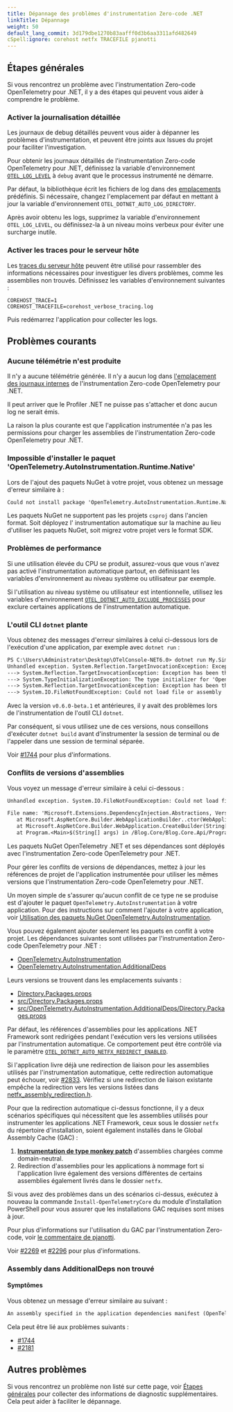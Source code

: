 ```yaml
---
title: Dépannage des problèmes d'instrumentation Zero-code .NET
linkTitle: Dépannage
weight: 50
default_lang_commit: 3d179dbe1270b83aafff0d3b6aa3311afd482649
cSpell:ignore: corehost netfx TRACEFILE pjanotti
---
```


## Étapes générales

Si vous rencontrez un problème avec l'instrumentation Zero-code OpenTelemetry
pour .NET, il y a des étapes qui peuvent vous aider à comprendre le problème.

### Activer la journalisation détaillée

Les journaux de debug détaillés peuvent vous aider à dépanner les problèmes
d'instrumentation, et peuvent être joints aux Issues du projet pour faciliter
l'investigation.

Pour obtenir les journaux détaillés de l'instrumentation Zero-code OpenTelemetry
pour .NET, définissez la variable d'environnement
[`OTEL_LOG_LEVEL`](../configuration#internal-logs) à `debug` avant que le
processus instrumenté ne démarre.

Par défaut, la bibliothèque écrit les fichiers de log dans des
[emplacements](../configuration#internal-logs) prédéfinis. Si nécessaire,
changez l'emplacement par défaut en mettant à jour la variable d'environnement
`OTEL_DOTNET_AUTO_LOG_DIRECTORY`.

Après avoir obtenu les logs, supprimez la variable d'environnement
`OTEL_LOG_LEVEL`, ou définissez-la à un niveau moins verbeux pour éviter une
surcharge inutile.

### Activer les traces pour le serveur hôte

Les
[traces du serveur hôte](https://github.com/dotnet/runtime/blob/edd23fcb1b350cb1a53fa409200da55e9c33e99e/docs/design/features/host-tracing.md#host-tracing)
peuvent être utilisé pour rassembler des informations nécessaires pour
investiguer les divers problèmes, comme les assemblies non trouvés. Définissez
les variables d'environnement suivantes :

```terminal
COREHOST_TRACE=1
COREHOST_TRACEFILE=corehost_verbose_tracing.log
```

Puis redémarrez l'application pour collecter les logs.

## Problèmes courants

### Aucune télémétrie n'est produite

Il n'y a aucune télémétrie générée. Il n'y a aucun log dans
[l'emplacement des journaux internes](../configuration#internal-logs) de
l'instrumentation Zero-code OpenTelemetry pour .NET.

Il peut arriver que le Profiler .NET ne puisse pas s'attacher et donc aucun log
ne serait émis.

La raison la plus courante est que l'application instrumentée n'a pas les
permissions pour charger les assemblies de l'instrumentation Zero-code
OpenTelemetry pour .NET.

### Impossible d'installer le paquet 'OpenTelemetry.AutoInstrumentation.Runtime.Native'

Lors de l'ajout des paquets NuGet à votre projet, vous obtenez un message
d'erreur similaire à :

```txt
Could not install package 'OpenTelemetry.AutoInstrumentation.Runtime.Native 1.6.0'. You are trying to install this package into a project that targets '.NETFramework,Version=v4.7.2', but the package does not contain any assembly references or content files that are compatible with that framework. For more information, contact the package author.
```

Les paquets NuGet ne supportent pas les projets `csproj` dans l'ancien format.
Soit déployez l' instrumentation automatique sur la machine au lieu d'utiliser
les paquets NuGet, soit migrez votre projet vers le format SDK.

### Problèmes de performance

Si une utilisation élevée du CPU se produit, assurez-vous que vous n'avez pas
activé l'instrumentation automatique partout, en définissant les variables
d'environnement au niveau système ou utilisateur par exemple.

Si l'utilisation au niveau système ou utilisateur est intentionnelle, utilisez
les variables d'environnement
[`OTEL_DOTNET_AUTO_EXCLUDE_PROCESSES`](../configuration#global-settings) pour
exclure certaines applications de l'instrumentation automatique.

### L'outil CLI `dotnet` plante

Vous obtenez des messages d'erreur similaires à celui ci-dessous lors de
l'exécution d'une application, par exemple avec `dotnet run` :

```txt
PS C:\Users\Administrator\Desktop\OTelConsole-NET6.0> dotnet run My.Simple.Console
Unhandled exception. System.Reflection.TargetInvocationException: Exception has been thrown by the target of an invocation.
---> System.Reflection.TargetInvocationException: Exception has been thrown by the target of an invocation.
---> System.TypeInitializationException: The type initializer for 'OpenTelemetry.AutoInstrumentation.Loader.Startup' threw an exception.
---> System.Reflection.TargetInvocationException: Exception has been thrown by the target of an invocation.
---> System.IO.FileNotFoundException: Could not load file or assembly 'Microsoft.Extensions.Configuration.Abstractions, Version=7.0.0.0, Culture=neutral, PublicKeyToken=adb9793829ddae60'. The system cannot find the file specified.
```

Avec la version `v0.6.0-beta.1` et antérieures, il y avait des problèmes lors de
l'instrumentation de l'outil CLI `dotnet`.

Par conséquent, si vous utilisez une de ces versions, nous conseillons
d'exécuter `dotnet build` avant d'instrumenter la session de terminal ou de
l'appeler dans une session de terminal séparée.

Voir
[#1744](https://github.com/open-telemetry/opentelemetry-dotnet-instrumentation/issues/1744)
pour plus d'informations.

### Conflits de versions d'assemblies

Vous voyez un message d'erreur similaire à celui ci-dessous :

```txt
Unhandled exception. System.IO.FileNotFoundException: Could not load file or assembly 'Microsoft.Extensions.DependencyInjection.Abstractions, Version=7.0.0.0, Culture=neutral, PublicKeyToken=adb9793829ddae60'. The system cannot find the file specified.

File name: 'Microsoft.Extensions.DependencyInjection.Abstractions, Version=7.0.0.0, Culture=neutral, PublicKeyToken=adb9793829ddae60'
   at Microsoft.AspNetCore.Builder.WebApplicationBuilder..ctor(WebApplicationOptions options, Action`1 configureDefaults)
   at Microsoft.AspNetCore.Builder.WebApplication.CreateBuilder(String[] args)
   at Program.<Main>$(String[] args) in /Blog.Core/Blog.Core.Api/Program.cs:line 26
```

Les paquets NuGet OpenTelemetry .NET et ses dépendances sont déployés avec
l'instrumentation Zero-code OpenTelemetry pour .NET.

Pour gérer les conflits de versions de dépendances, mettez à jour les références
de projet de l'application instrumentée pour utiliser les mêmes versions que
l'instrumentation Zero-code OpenTelemetry pour .NET.

Un moyen simple de s'assurer qu'aucun conflit de ce type ne se produise est
d'ajouter le paquet `OpenTelemetry.AutoInstrumentation` à votre application.
Pour des instructions sur comment l'ajouter à votre application, voir
[Utilisation des paquets NuGet OpenTelemetry.AutoInstrumentation](../nuget-packages).

Vous pouvez également ajouter seulement les paquets en conflit à votre projet.
Les dépendances suivantes sont utilisées par l'instrumentation Zero-code
OpenTelemetry pour .NET :

- [OpenTelemetry.AutoInstrumentation](https://github.com/open-telemetry/opentelemetry-dotnet-instrumentation/blob/main/src/OpenTelemetry.AutoInstrumentation/OpenTelemetry.AutoInstrumentation.csproj)
- [OpenTelemetry.AutoInstrumentation.AdditionalDeps](https://github.com/open-telemetry/opentelemetry-dotnet-instrumentation/blob/main/src/OpenTelemetry.AutoInstrumentation.AdditionalDeps/Directory.Build.props)

Leurs versions se trouvent dans les emplacements suivants :

- [Directory.Packages.props](https://github.com/open-telemetry/opentelemetry-dotnet-instrumentation/blob/main/Directory.Packages.props)
- [src/Directory.Packages.props](https://github.com/open-telemetry/opentelemetry-dotnet-instrumentation/blob/main/src/Directory.Packages.props)
- [src/OpenTelemetry.AutoInstrumentation.AdditionalDeps/Directory.Packages.props](https://github.com/open-telemetry/opentelemetry-dotnet-instrumentation/blob/main/src/OpenTelemetry.AutoInstrumentation.AdditionalDeps/Directory.Packages.props)

Par défaut, les références d'assemblies pour les applications .NET Framework
sont redirigées pendant l'exécution vers les versions utilisées par
l'instrumentation automatique. Ce comportement peut être contrôlé via le
paramètre [`OTEL_DOTNET_AUTO_NETFX_REDIRECT_ENABLED`](../configuration).

Si l'application livre déjà une redirection de liaison pour les assemblies
utilisés par l'instrumentation automatique, cette redirection automatique peut
échouer, voir
[#2833](https://github.com/open-telemetry/opentelemetry-dotnet-instrumentation/issues/2833).
Vérifiez si une redirection de liaison existante empêche la redirection vers les
versions listées dans
[netfx_assembly_redirection.h](https://github.com/open-telemetry/opentelemetry-dotnet-instrumentation/blob/main/src/OpenTelemetry.AutoInstrumentation.Native/netfx_assembly_redirection.h).

Pour que la redirection automatique ci-dessus fonctionne, il y a deux scénarios
spécifiques qui nécessitent que les assemblies utilisés pour instrumenter les
applications .NET Framework, ceux sous le dossier `netfx` du répertoire
d'installation, soient également installés dans le Global Assembly Cache (GAC) :

1. [**Instrumentation de type monkey patch**](https://en.wikipedia.org/wiki/Monkey_patch)
   d'assemblies chargées comme domain-neutral.
2. Redirection d'assemblies pour les applications à nommage fort si
   l'application livre également des versions différentes de certains assemblies
   également livrés dans le dossier `netfx`.

Si vous avez des problèmes dans un des scénarios ci-dessus, exécutez à nouveau
la commande `Install-OpenTelemetryCore` du module d'installation PowerShell pour
vous assurer que les installations GAC requises sont mises à jour.

Pour plus d'informations sur l'utilisation du GAC par l'instrumentation
Zero-code, voir
[le commentaire de pjanotti](https://github.com/open-telemetry/opentelemetry-dotnet-instrumentation/issues/1906#issuecomment-1376292814).

Voir
[#2269](https://github.com/open-telemetry/opentelemetry-dotnet-instrumentation/issues/2269)
et
[#2296](https://github.com/open-telemetry/opentelemetry-dotnet-instrumentation/issues/2296)
pour plus d'informations.

### Assembly dans AdditionalDeps non trouvé

#### Symptômes

Vous obtenez un message d'erreur similaire au suivant :

```txt
An assembly specified in the application dependencies manifest (OpenTelemetry.AutoInstrumentation.AdditionalDeps.deps.json) was not found
```

Cela peut être lié aux problèmes suivants :

- [#1744](https://github.com/open-telemetry/opentelemetry-dotnet-instrumentation/issues/1744)
- [#2181](https://github.com/open-telemetry/opentelemetry-dotnet-instrumentation/issues/2181)

## Autres problèmes

Si vous rencontrez un problème non listé sur cette page, voir
[Étapes générales](#étapes-générales) pour collecter des informations de
diagnostic supplémentaires. Cela peut aider à faciliter le dépannage.
